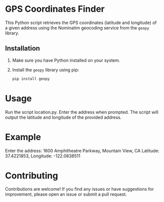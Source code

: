# GPS Coordinates Finder

This Python script retrieves the GPS coordinates (latitude and longitude) of a given address using the Nominatim geocoding service from the `geopy` library.

## Installation

1. Make sure you have Python installed on your system.
2. Install the `geopy` library using pip:
   
   ```bash
   pip install geopy
# Usage
Run the script location.py.
Enter the address when prompted.
The script will output the latitude and longitude of the provided address.


# Example
Enter the address: 1600 Amphitheatre Parkway, Mountain View, CA
Latitude: 37.4221853, Longitude: -122.0838511
# Contributing

Contributions are welcome! If you find any issues or have suggestions for improvement, please open an issue or submit a pull request.



